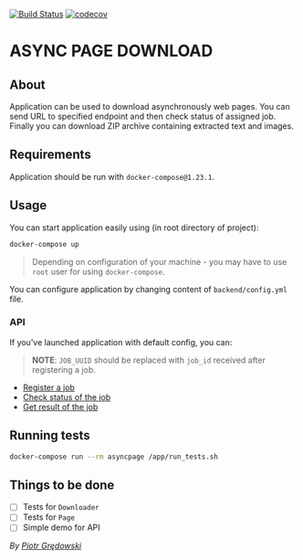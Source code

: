 [![Build Status](https://travis-ci.com/piotrgredowski/async-page-download.svg?branch=master)](https://travis-ci.com/piotrgredowski/async-page-download)
[![codecov](https://codecov.io/gh/piotrgredowski/async-page-download/branch/develop/graph/badge.svg)](https://codecov.io/gh/piotrgredowski/async-page-download)

# ASYNC PAGE DOWNLOAD

## About

Application can be used to download asynchronously web pages. You can send URL to specified endpoint
and then check status of assigned job. Finally you can download ZIP archive containing extracted
text and images.

## Requirements

Application should be run with `docker-compose@1.23.1`.

## Usage

You can start application easily using (in root directory of project):

```bash
docker-compose up
```

> Depending on configuration of your machine - you may have to use `root` user for using
> `docker-compose`.

You can configure application by changing content of `backend/config.yml` file.

### API

If you've launched application with default config, you can:

> **NOTE**: `JOB_UUID` should be replaced with `job_id` received after registering a job.

- [Register a job](./api_docs/register_job.md)
- [Check status of the job](./api_docs/check_status_of_job.md)
- [Get result of the job](./api_docs/get_result_of_job.md)

## Running tests

```bash
docker-compose run --rm asyncpage /app/run_tests.sh
```

## Things to be done

- [ ] Tests for `Downloader`
- [ ] Tests for `Page`
- [ ] Simple demo for API

_By [Piotr Grędowski](mailto:piotrgredowski@gmail.com)_
